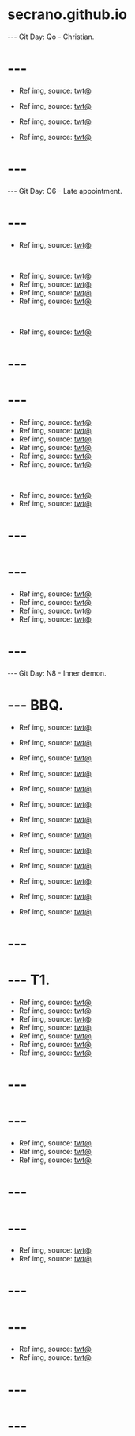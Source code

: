 # secrano.github.io

--- Git Day: Qo - Christian.

# ---

- Ref img, source: [twt@](https://x.com/nalu_slayer/status/1847944724633571440)
- Ref img, source: [twt@](https://x.com/beensmoked/status/1848067338572362221)

- Ref img, source: [twt@](https://x.com/yingying520025/status/1847858022636535963)
- Ref img, source: [twt@](https://x.com/DailyAnimesPics/status/1848142489645195497)

# ---

--- Git Day: O6 - Late appointment.

# ---

- Ref img, source: [twt@](https://x.com/khaki_pin/status/1847516069252255877)

<br/>

- Ref img, source: [twt@](https://x.com/Anthony_Bonato/status/1847627068701376969)
- Ref img, source: [twt@](https://x.com/nocontextscats/status/1848020852182319407)
- Ref img, source: [twt@](https://x.com/pewpiece/status/1848060325544821044)
- Ref img, source: [twt@](https://x.com/FlyQuest/status/1848030490931925488)

<br/>

- Ref img, source: [twt@](https://x.com/kazunoko_zunoco/status/1847601896372261090)

# ---
# --- 

- Ref img, source: [twt@](https://x.com/onepiecedaiIys/status/1847811466302304766)
- Ref img, source: [twt@](https://x.com/CeoofRomcom/status/1847710441008746985)
- Ref img, source: [twt@](https://x.com/aluctoria/status/1836827600599101908)
- Ref img, source: [twt@](https://x.com/depressionlesss/status/1847631285017338293)
- Ref img, source: [twt@](https://x.com/whatcatsdid/status/1847777058258096584)
- Ref img, source: [twt@](https://x.com/DreadnaughtDark/status/1847835883648798916)

<br/>

- Ref img, source: [twt@](https://x.com/sasukeKantana/status/1847784107226378614)
- Ref img, source: [twt@](https://x.com/sskkonohagakure/status/1847869270643941756)

# ---
# --- 

- Ref img, source: [twt@](https://x.com/ai_zerara/status/1847646385061188041)
- Ref img, source: [twt@](https://x.com/y5art/status/1847306729719005635)
- Ref img, source: [twt@](https://x.com/RandomTheGuy_/status/1847591718859796752)
- Ref img, source: [twt@](https://x.com/PookiePiece/status/1847655330794082400)

# ---

--- Git Day: N8 - Inner demon.

# --- BBQ.

- Ref img, source: [twt@](https://x.com/greg16676935420/status/1847345215889428857)
- Ref img, source: [twt@](https://x.com/dontcallmechae/status/1847298232160022728)
- Ref img, source: [twt@](https://x.com/Chandler0Hayden/status/1847055619607408731)
- Ref img, source: [twt@](https://x.com/ClownWorld_/status/1847051077046387146)
- Ref img, source: [twt@](https://x.com/sigmarshanks/status/1846896569578058113)
- Ref img, source: [twt@](https://x.com/NoCatsNoLife_m/status/1847253213302677810)
- Ref img, source: [twt@](https://x.com/NeuralParadox/status/1847213532288270677)

- Ref img, source: [twt@](https://x.com/emiru/status/1847377846236532803)
- Ref img, source: [twt@](https://x.com/sakugacontent/status/1847275963458969794)
- Ref img, source: [twt@](https://x.com/zhngy275240/status/1847313800141422907)
- Ref img, source: [twt@](https://x.com/Hinaaa_Uzumaki_/status/1847018442781610343)
- Ref img, source: [twt@](https://x.com/jnkrated/status/1847540551333060735)
- Ref img, source: [twt@](https://x.com/Kuroneko__x/status/1847577006919111062)

# ---
# --- T1.

- Ref img, source: [twt@](https://x.com/shitpost_2077/status/1847012206967509440)
- Ref img, source: [twt@](https://x.com/DaSnarky/status/1846903288626839906)
- Ref img, source: [twt@](https://x.com/miniapeur/status/1847191688642478134)
- Ref img, source: [twt@](https://x.com/AriaSaki/status/1847162487495708790)
- Ref img, source: [twt@](https://x.com/pug_WAGASHIYA/status/1846854104674717766)
- Ref img, source: [twt@](https://x.com/_B___S/status/1847097116704780749)
- Ref img, source: [twt@](https://x.com/puppies_video/status/1847088504758571028)

# ---
# ---

- Ref img, source: [twt@](https://www.youtube.com/shorts/BKWbtph8RU0)
- Ref img, source: [twt@](https://www.youtube.com/watch?v=V-1X1l7Ewg8)
- Ref img, source: [twt@](https://x.com/yomuyakadashi/status/1846647585702137993)

# ---
# ---

- Ref img, source: [twt@](https://x.com/lsloops/status/1846352387843190862)
- Ref img, source: [twt@](https://x.com/catswithaura/status/1846235699894521921)

# ---
# ---

- Ref img, source: [twt@](https://x.com/kawaii_roid/status/1846128890088992853)
- Ref img, source: [twt@](https://x.com/cutestscats/status/1846072262174380406)

# ---
# ---
